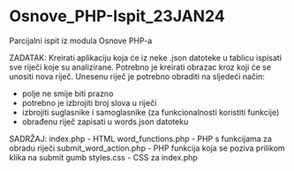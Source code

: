 # Osnove_PHP-Ispit_23JAN24
Parcijalni ispit iz modula Osnove PHP-a

ZADATAK:
Kreirati aplikaciju koja će iz neke .json datoteke u tablicu ispisati sve riječi koje su analizirane.
Potrebno je kreirati obrazac kroz koji će se unositi nova riječ.
Unesenu riječ je potrebno obraditi na sljedeći način:
  - polje ne smije biti prazno
  - potrebno je izbrojiti broj slova u riječi
  - izbrojiti suglasnike i samoglasnike (za funkcionalnosti koristiti funkcije)
  - obrađenu riječ zapisati u words.json datoteku

SADRŽAJ:
index.php                - HTML
word_functions.php       - PHP s funkcijama za obradu riječi
submit_word_action.php   - PHP funkcija koja se poziva prilikom klika na submit gumb
styles.css               - CSS za index.php

